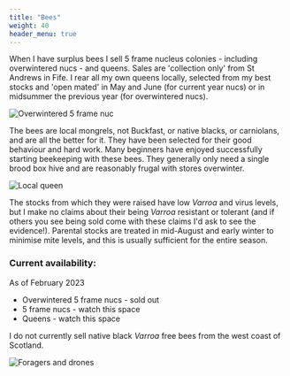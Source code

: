 ```yaml
---
title: "Bees"
weight: 40
header_menu: true
---
```


When I have surplus bees I sell 5 frame nucleus colonies - including overwintered nucs - and queens. Sales are 'collection only' from St Andrews in Fife. I rear all my own queens locally, selected from my best stocks and 'open mated' in May and June (for current year nucs) or in midsummer the previous year (for overwintered nucs). 

![Overwintered 5 frame nuc](/images/misc/190422-004.jpg)

The bees are local mongrels, not Buckfast, or native blacks, or carniolans, and are all the better for it. They have been selected for their good behaviour and hard work. Many beginners have enjoyed successfully starting beekeeping with these bees. They generally only need a single brood box hive and are reasonably frugal with stores overwinter. 

![Local queen](/images/misc/190621-075.jpg)

The stocks from which they were raised have low *Varroa* and virus levels, but I make no claims about their being *Varroa* resistant or tolerant (and if others you see being sold come with these claims I'd ask to see the evidence!). Parental stocks are treated in mid-August and early winter to minimise mite levels, and this is usually sufficient for the entire season. 

### Current availability:

As of February 2023

* Overwintered 5 frame nucs - sold out
* 5 frame nucs - watch this space
* Queens - watch this space

I do not currently sell native black *Varroa* free bees from the west coast of Scotland.

![Foragers and drones](/images/misc/220715-0002.jpg)